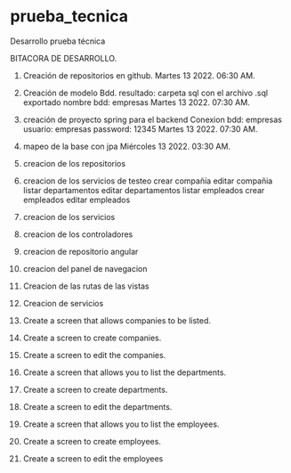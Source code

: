 # prueba_tecnica
Desarrollo prueba técnica

BITACORA DE DESARROLLO.
1.	Creación de repositorios en github.
Martes 13 2022. 06:30 AM.

2. Creación de modelo Bdd.
resultado: carpeta sql con el archivo .sql exportado
nombre bdd: empresas
Martes 13 2022. 07:30 AM.

3. creación de proyecto spring para el backend
Conexion
bdd: empresas
usuario: empresas
password: 12345
Martes 13 2022. 07:30 AM.

4. mapeo de la base con jpa
Miércoles 13 2022. 03:30 AM.


5. creacion de los repositorios 


6. creacion de los servicios de testeo
    crear compañía
    editar compañia
    listar departamentos
    editar departamentos
    listar empleados
    crear empleados 
    editar empleados


7. creacion de los servicios


8. creacion de los controladores


9. creacion de repositorio angular


10. creacion del panel de navegacion

11. Creacion de las rutas de las vistas
12. Creacion de servicios

12. Create a screen that allows companies to be listed.

13. Create a screen to create companies.

14. Create a screen to edit the companies.

15. Create a screen that allows you to list the departments.

16. Create a screen to create departments.

17. Create a screen to edit the departments.

18. Create a screen that allows you to list the employees.

19. Create a screen to create employees.

20. Create a screen to edit the employees

